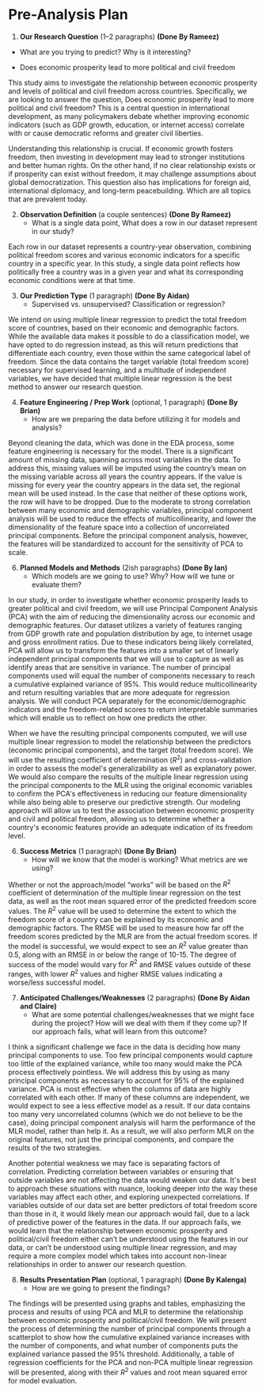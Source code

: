 # Pre-Analysis Plan

1. **Our Research Question** (1–2 paragraphs)  **(Done By Rameez)**
 * What are you trying to predict? Why is it interesting?  

- Does economic prosperity lead to more political and civil freedom

This study aims to investigate the relationship between economic prosperity and levels of political and civil freedom across countries. Specifically, we are looking to answer the question, Does economic prosperity lead to more political and civil freedom? This is a central question in international development, as many policymakers debate whether improving economic indicators (such as GDP growth, education, or internet access) correlate with or cause democratic reforms and greater civil liberties.

Understanding this relationship is crucial. If economic growth fosters freedom, then investing in development may lead to stronger institutions and better human rights. On the other hand, if no clear relationship exists or if prosperity can exist without freedom, it may challenge assumptions about global democratization. This question also has implications for foreign aid, international diplomacy, and long-term peacebuilding. Which are all topics that are prevalent today. 

2. **Observation Definition** (a couple sentences)  **(Done By Rameez)**
   * What is a single data point, What does a row in our dataset represent in our study?
  
Each row in our dataset represents a country-year observation, combining political freedom scores and various economic indicators for a specific country in a specific year. In this study, a single data point reflects how politically free a country was in a given year and what its corresponding economic conditions were at that time. ​

3. **Our Prediction Type** (1 paragraph) **(Done By Aidan)**
   * Supervised vs. unsupervised? Classification or regression?

We intend on using multiple linear regression to predict the total freedom score of countries, based on their economic and demographic factors. While the available data makes it possible to do a classification model, we have opted to do regression instead, as this will return predictions that differentiate each country, even those within the same categorical label of freedom. Since the data contains the target variable (total freedom score) necessary for supervised learning, and a multitude of independent variables, we have decided that multiple linear regression is the best method to answer our research question.

4. **Feature Engineering / Prep Work** (optional, 1 paragraph) **(Done By Brian)** 
   * How are we preparing the data before utilizing it for models and analysis?

Beyond cleaning the data, which was done in the EDA process, some feature engineering is necessary for the model. There is a significant amount of missing data, spanning across most variables in the data. To address this, missing values will be imputed using the country’s mean on the missing variable across all years the country appears. If the value is missing for every year the country appears in the data set, the regional mean will be used instead. In the case that neither of these options work, the row will have to be dropped. Due to the moderate to strong correlation between many economic and demographic variables, principal component analysis will be used to reduce the effects of multicollinearity, and lower the dimensionality of the feature space into a collection of uncorrelated principal components. Before the principal component analysis, however, the features will be standardized to account for the sensitivity of PCA to scale.

6. **Planned Models and Methods** (2ish paragraphs) **(Done By Ian)**
   * Which models are we going to use? Why? How will we tune or evaluate them?

In our study, in order to investigate whether economic prosperity leads to greater political and civil freedom, we will use Principal Component Analysis (PCA) with the aim of reducing the dimensionality across our economic and demographic features. Our dataset utilizes a variety of features ranging from GDP growth rate and population distribution by age, to internet usage and gross enrollment ratios. Due to these indicators being likely correlated, PCA will allow us to transform the features into a smaller set of linearly independent principal components that we will use to capture as well as identify areas that are sensitive in variance. The number of principal components used will equal the number of components necessary to reach a cumulative explained variance of 95%. This would reduce multicollinearity and return resulting variables that are more adequate for regression analysis. We will conduct PCA separately for the economic/demographic indicators and the freedom-related scores to return interpretable summaries which will enable us to reflect on how one predicts the other.

When we have the resulting principal components computed, we will use multiple linear regression to model the relationship between the predictors (economic principal components), and the target (total freedom score). We will use the resulting coefficient of determination ($R^2$) and cross-validation in order to assess the model's generalizability as well as explanatory power. We would also compare the results of the multiple linear regression using the principal components to the MLR using the original economic variables to confirm the PCA's effectiveness in reducing our feature dimensionality while also being able to preserve our predictive strength. Our modeling approach will allow us to test the association between economic prosperity and civil and political freedom, allowing us to determine whether a country's economic features provide an adequate indication of its freedom level.
     
6. **Success Metrics** (1 paragraph) **(Done By Brian)**
   * How will we know that the model is working? What metrics are we using?
  
Whether or not the approach/model “works” will be based on the $R^2$ coefficient of determination of the multiple linear regression on the test data, as well as the root mean squared error of the predicted freedom score values. The $R^2$ value will be used to determine the extent to which the freedom score of a country can be explained by its economic and demographic factors. The RMSE will be used to measure how far off the freedom scores predicted by the MLR are from the actual freedom scores. If the model is successful, we would expect to see an $R^2$ value greater than 0.5, along with an RMSE in or below the range of 10-15. The degree of success of the model would vary for $R^2$ and RMSE values outside of these ranges, with lower $R^2$ values and higher RMSE values indicating a worse/less successful model. 
     
7. **Anticipated Challenges/Weaknesses** (2 paragraphs) **(Done By Aidan and Claire)** 
   * What are some potential challenges/weaknesses that we might face during the project? How will we deal with them if they come up? If our approach fails, what will learn from this outcome? 

I think a significant challenge we face in the data is deciding how many principal components to use. Too few principal components would capture too little of the explained variance, while too many would make the PCA process effectively pointless. We will address this by using as many principal components as necessary to account for 95% of the explained variance. PCA is most effective when the columns of data are highly correlated with each other. If many of these columns are independent, we would expect to see a less effective model as a result. If our data contains too many very uncorrelated columns (which we do not believe to be the case), doing principal component analysis will harm the performance of the MLR model, rather than help it. As a result, we will also perform MLR on the original features, not just the principal components, and compare the results of the two strategies. 
  
Another potential weakness we may face is separating factors of correlation. Predicting correlation between variables or ensuring that outside variables are not affecting the data would weaken our data. It's best to approach these situations with nuance, looking deeper into the way these variables may affect each other, and exploring unexpected correlations. If variables outside of our data set are better predictors of total freedom score than those in it, it would likely mean our approach would fail, due to a lack of predictive power of the features in the data. If our approach fails, we would learn that the relationship between economic prosperity and political/civil freedom either can’t be understood using the features in our data, or can’t be understood using multiple linear regression, and may require a more complex model which takes into account non-linear relationships in order to answer our research question.


8. **Results Presentation Plan** (optional, 1 paragraph) **(Done By Kalenga)**
   * How are we going to present the findings?

The findings will be presented using graphs and tables, emphasizing the process and results of using PCA and MLR to determine the relationship between economic prosperity and political/civil freedom. We will present the process of determining the number of principal components through a scatterplot to show how the cumulative explained variance increases with the number of components, and what number of components puts the explained variance passed the 95% threshold. Additionally, a table of regression coefficients for the PCA and non-PCA multiple linear regression will be presented, along with their $R^2$ values and root mean squared error for model evaluation.

     
  
  

